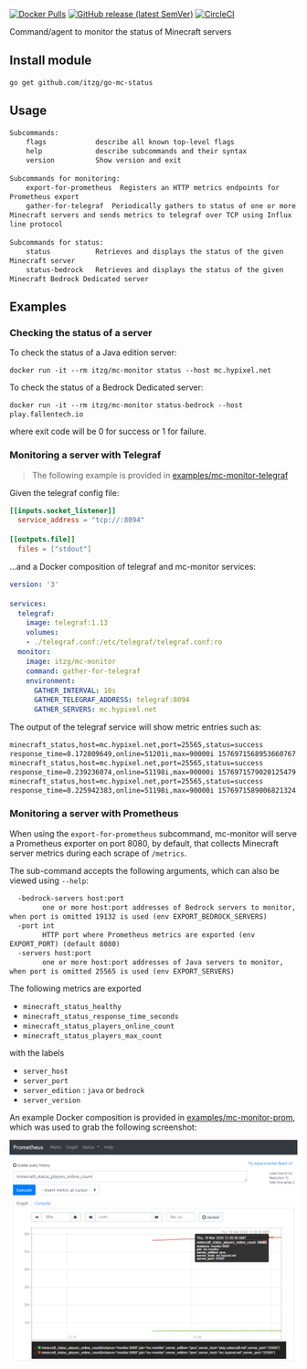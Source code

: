 
[![Docker Pulls](https://img.shields.io/docker/pulls/itzg/mc-monitor)](https://hub.docker.com/r/itzg/mc-monitor)
[![GitHub release (latest SemVer)](https://img.shields.io/github/v/release/itzg/mc-monitor)](https://github.com/itzg/mc-monitor/releases/latest)
[![CircleCI](https://circleci.com/gh/itzg/mc-monitor.svg?style=svg)](https://app.circleci.com/pipelines/github/itzg/mc-monitor)

Command/agent to monitor the status of Minecraft servers

## Install module

```
go get github.com/itzg/go-mc-status
```

## Usage

```
Subcommands:
	flags            describe all known top-level flags
	help             describe subcommands and their syntax
	version          Show version and exit

Subcommands for monitoring:
	export-for-prometheus  Registers an HTTP metrics endpoints for Prometheus export
	gather-for-telegraf  Periodically gathers to status of one or more Minecraft servers and sends metrics to telegraf over TCP using Influx line protocol

Subcommands for status:
	status           Retrieves and displays the status of the given Minecraft server
	status-bedrock   Retrieves and displays the status of the given Minecraft Bedrock Dedicated server
```

## Examples

### Checking the status of a server

To check the status of a Java edition server:

```
docker run -it --rm itzg/mc-monitor status --host mc.hypixel.net
```

To check the status of a Bedrock Dedicated server:

```
docker run -it --rm itzg/mc-monitor status-bedrock --host play.fallentech.io
```

where exit code will be 0 for success or 1 for failure.

### Monitoring a server with Telegraf

> The following example is provided in [examples/mc-monitor-telegraf](examples/mc-monitor-telegraf)

Given the telegraf config file:

```toml
[[inputs.socket_listener]]
  service_address = "tcp://:8094"

[[outputs.file]]
  files = ["stdout"]
```

...and a Docker composition of telegraf and mc-monitor services:

```yaml
version: '3'

services:
  telegraf:
    image: telegraf:1.13
    volumes:
    - ./telegraf.conf:/etc/telegraf/telegraf.conf:ro
  monitor:
    image: itzg/mc-monitor
    command: gather-for-telegraf
    environment:
      GATHER_INTERVAL: 10s
      GATHER_TELEGRAF_ADDRESS: telegraf:8094
      GATHER_SERVERS: mc.hypixel.net
```

The output of the telegraf service will show metric entries such as:

```
minecraft_status,host=mc.hypixel.net,port=25565,status=success response_time=0.172809649,online=51201i,max=90000i 1576971568953660767
minecraft_status,host=mc.hypixel.net,port=25565,status=success response_time=0.239236074,online=51198i,max=90000i 1576971579020125479
minecraft_status,host=mc.hypixel.net,port=25565,status=success response_time=0.225942383,online=51198i,max=90000i 1576971589006821324
```

### Monitoring a server with Prometheus

When using the `export-for-prometheus` subcommand, mc-monitor will serve a Prometheus exporter on port 8080, by default, that collects Minecraft server metrics during each scrape of `/metrics`.

The sub-command accepts the following arguments, which can also be viewed using `--help`:
```
  -bedrock-servers host:port
    	one or more host:port addresses of Bedrock servers to monitor, when port is omitted 19132 is used (env EXPORT_BEDROCK_SERVERS)
  -port int
    	HTTP port where Prometheus metrics are exported (env EXPORT_PORT) (default 8080)
  -servers host:port
    	one or more host:port addresses of Java servers to monitor, when port is omitted 25565 is used (env EXPORT_SERVERS)
```

The following metrics are exported
- `minecraft_status_healthy`
- `minecraft_status_response_time_seconds`
- `minecraft_status_players_online_count`
- `minecraft_status_players_max_count`

with the labels
- `server_host`
- `server_port`
- `server_edition` : `java` or `bedrock`
- `server_version`

An example Docker composition is provided in [examples/mc-monitor-prom](examples/mc-monitor-prom), which was used to grab the following screenshot:

![Prometheus Chart](docs/prometheus_online_count_chart.png)

